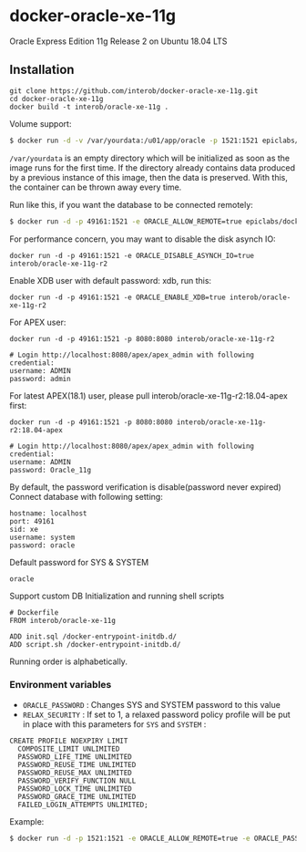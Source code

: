 docker-oracle-xe-11g
============================

Oracle Express Edition 11g Release 2 on Ubuntu 18.04 LTS


## Installation
```
git clone https://github.com/interob/docker-oracle-xe-11g.git
cd docker-oracle-xe-11g
docker build -t interob/oracle-xe-11g .
```

Volume support:

```bash
$ docker run -d -v /var/yourdata:/u01/app/oracle -p 1521:1521 epiclabs/docker-oracle-xe-11g
```

`/var/yourdata` is an empty directory which will be initialized as soon as the image runs for the first time. If the directory already contains data produced by a previous instance of this image, then the data is preserved. With this, the container can be thrown away every time.


Run like this, if you want the database to be connected remotely:

```bash
$ docker run -d -p 49161:1521 -e ORACLE_ALLOW_REMOTE=true epiclabs/docker-oracle-xe-11g
```

For performance concern, you may want to disable the disk asynch IO:
```
docker run -d -p 49161:1521 -e ORACLE_DISABLE_ASYNCH_IO=true interob/oracle-xe-11g-r2
```

Enable XDB user with default password: xdb, run this:
```
docker run -d -p 49161:1521 -e ORACLE_ENABLE_XDB=true interob/oracle-xe-11g-r2
```

For APEX user:
```
docker run -d -p 49161:1521 -p 8080:8080 interob/oracle-xe-11g-r2
```

```
# Login http://localhost:8080/apex/apex_admin with following credential:
username: ADMIN
password: admin
```

For latest APEX(18.1) user, please pull interob/oracle-xe-11g-r2:18.04-apex first:
```
docker run -d -p 49161:1521 -p 8080:8080 interob/oracle-xe-11g-r2:18.04-apex
```

```
# Login http://localhost:8080/apex/apex_admin with following credential:
username: ADMIN
password: Oracle_11g
```

By default, the password verification is disable(password never expired)<br/>
Connect database with following setting:
```
hostname: localhost
port: 49161
sid: xe
username: system
password: oracle
```

Default password for SYS & SYSTEM
```
oracle
```

Support custom DB Initialization and running shell scripts
```
# Dockerfile
FROM interob/oracle-xe-11g

ADD init.sql /docker-entrypoint-initdb.d/
ADD script.sh /docker-entrypoint-initdb.d/
```
Running order is alphabetically. 

### Environment variables

* `ORACLE_PASSWORD` : Changes SYS and SYSTEM password to this value
* `RELAX_SECURITY` : If set to 1, a relaxed password policy profile will be put in place with this parameters for `SYS` and `SYSTEM` : 

```
CREATE PROFILE NOEXPIRY LIMIT
  COMPOSITE_LIMIT UNLIMITED
  PASSWORD_LIFE_TIME UNLIMITED
  PASSWORD_REUSE_TIME UNLIMITED
  PASSWORD_REUSE_MAX UNLIMITED
  PASSWORD_VERIFY_FUNCTION NULL
  PASSWORD_LOCK_TIME UNLIMITED
  PASSWORD_GRACE_TIME UNLIMITED
  FAILED_LOGIN_ATTEMPTS UNLIMITED;
```

Example:

```bash
$ docker run -d -p 1521:1521 -e ORACLE_ALLOW_REMOTE=true -e ORACLE_PASSWORD=testpassword -e RELAX_SECURITY=1 interob/docker-oracle-xe-11g
```

